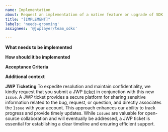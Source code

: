 ```yaml
---
name: Implementation
about: Request an implementation of a native feature or upgrade of SDK
title: "[IMPLEMENT]"
labels: 'needs-grooming'
assignees: '@jwplayer/team_sdks'

---
```


**What needs to be implemented**

**How should it be implemented**

**Acceptance Criteria**

**Additional context**

**JWP Ticketing**
To expedite resolution and maintain confidentiality, we kindly request that you submit a JWP [ticket](https://support.jwplayer.com/hc/en-us/requests/new) in conjunction with this new `Issue`. A JWP ticket provides a secure platform for sharing sensitive information related to the bug, request, or question, and directly associates the `Issue` with your account. This approach enhances our ability to track progress and provide timely updates. While `Issues` are valuable for open-source collaboration and will eventually be addressed, a JWP ticket is essential for establishing a clear timeline and ensuring efficient support.